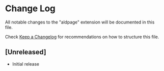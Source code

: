 # Change Log

All notable changes to the "aldpage" extension will be documented in this file.

Check [Keep a Changelog](http://keepachangelog.com/) for recommendations on how to structure this file.

## [Unreleased]

- Initial release
